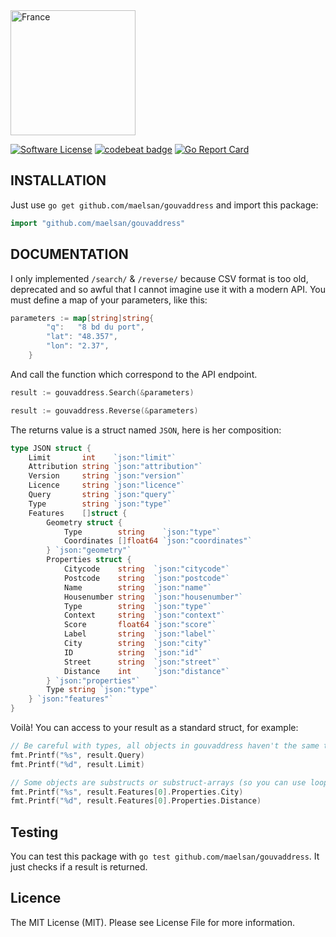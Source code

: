 <img src="https://raw.githubusercontent.com/maelsan/gouvaddress/master/logo/france.jpeg" alt="France" width="200">

[![Software License](https://img.shields.io/badge/licence-MIT-blue.svg)](LICENSE)
[![codebeat badge](https://codebeat.co/badges/e1e6cf3b-821b-43f8-9318-d69d8ffdf1a7)](https://codebeat.co/projects/github-com-maelsan-gouvaddress)
[![Go Report Card](https://goreportcard.com/badge/github.com/maelsan/gouvaddress)](https://goreportcard.com/report/github.com/maelsan/gouvaddress)

## INSTALLATION
Just use `go get github.com/maelsan/gouvaddress` and import this package:

```go
import "github.com/maelsan/gouvaddress"
```

## DOCUMENTATION
I only implemented `/search/` & `/reverse/` because CSV format is too old, deprecated and so awful that I cannot imagine use it with a modern API. You must define a map of your parameters, like this:

```go
parameters := map[string]string{
		"q":   "8 bd du port",
		"lat": "48.357",
		"lon": "2.37",
	}
```

And call the function which correspond to the API endpoint.

```go
result := gouvaddress.Search(&parameters)
```

```go
result := gouvaddress.Reverse(&parameters)
```

The returns value is a struct named `JSON`, here is her composition:

```go
type JSON struct {
	Limit       int    `json:"limit"`
	Attribution string `json:"attribution"`
	Version     string `json:"version"`
	Licence     string `json:"licence"`
	Query       string `json:"query"`
	Type        string `json:"type"`
	Features    []struct {
		Geometry struct {
			Type        string    `json:"type"`
			Coordinates []float64 `json:"coordinates"`
		} `json:"geometry"`
		Properties struct {
			Citycode    string  `json:"citycode"`
			Postcode    string  `json:"postcode"`
			Name        string  `json:"name"`
			Housenumber string  `json:"housenumber"`
			Type        string  `json:"type"`
			Context     string  `json:"context"`
			Score       float64 `json:"score"`
			Label       string  `json:"label"`
			City        string  `json:"city"`
			ID          string  `json:"id"`
			Street      string  `json:"street"`
			Distance    int     `json:"distance"`
		} `json:"properties"`
		Type string `json:"type"`
	} `json:"features"`
}
```

Voilà! You can access to your result as a standard struct, for example:

```go
// Be careful with types, all objects in gouvaddress haven't the same type.
fmt.Printf("%s", result.Query)
fmt.Printf("%d", result.Limit)

// Some objects are substructs or substruct-arrays (so you can use loop or others...).
fmt.Printf("%s", result.Features[0].Properties.City)
fmt.Printf("%d", result.Features[0].Properties.Distance)
```

## Testing
You can test this package with `go test github.com/maelsan/gouvaddress`. It just checks if a result is returned.

## Licence
The MIT License (MIT). Please see License File for more information.
